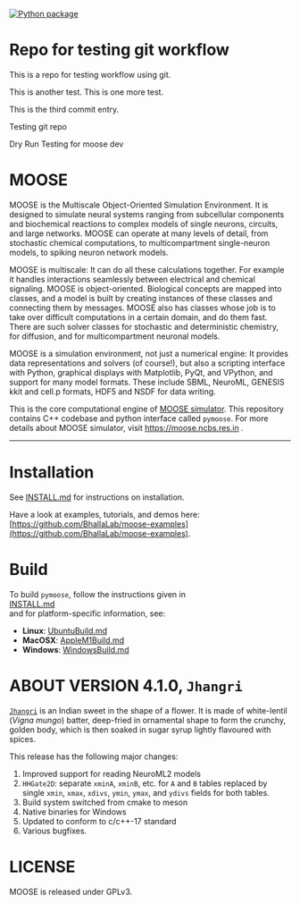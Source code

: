 [![Python package](https://github.com/BhallaLab/moose-core/actions/workflows/pymoose.yml/badge.svg)](https://github.com/BhallaLab/moose-core/actions/workflows/pymoose.yml)

# Repo for testing git workflow
This is a repo for testing workflow using git.

This is another test.
This is one more test.

This is the third commit entry.

Testing git repo

Dry Run Testing for moose dev 

# MOOSE

MOOSE is the Multiscale Object-Oriented Simulation Environment. It is designed
to simulate neural systems ranging from subcellular components and biochemical
reactions to complex models of single neurons, circuits, and large networks. 
MOOSE can operate at many levels of detail, from stochastic chemical 
computations, to multicompartment single-neuron models, to spiking neuron
network models.

MOOSE is multiscale: It can do all these calculations together. For example
it handles interactions seamlessly between electrical and chemical signaling.
MOOSE is object-oriented. Biological concepts are mapped into classes, and
a model is built by creating instances of these classes and connecting them
by messages. MOOSE also has classes whose job is to take over difficult
computations in a certain domain, and do them fast. There are such solver
classes for stochastic and deterministic chemistry, for diffusion, and for 
multicompartment neuronal models.

MOOSE is a simulation environment, not just a numerical engine: It provides
data representations and solvers (of course!), but also a scripting interface
with Python, graphical displays with Matplotlib, PyQt, and VPython, and 
support for many model formats. These include SBML, NeuroML, GENESIS kkit 
and cell.p formats, HDF5 and NSDF for data writing.

This is the core computational engine of [MOOSE
simulator](https://github.com/BhallaLab/moose). This repository
contains C++ codebase and python interface called `pymoose`. For more
details about MOOSE simulator, visit https://moose.ncbs.res.in .


----------
# Installation

See [INSTALL.md](https://github.com/subhacom/moose-core/blob/master/INSTALL.md) for instructions on installation.

Have a look at examples, tutorials, and demos here:  
[https://github.com/BhallaLab/moose-examples](https://github.com/BhallaLab/moose-examples).

# Build 

To build `pymoose`, follow the instructions given in  
[INSTALL.md](https://github.com/subhacom/moose-core/blob/master/INSTALL.md)  
and for platform-specific information, see:

- **Linux**: [UbuntuBuild.md](https://github.com/subhacom/moose-core/blob/master/UbuntuBuild.md)
- **MacOSX**: [AppleM1Build.md](https://github.com/subhacom/moose-core/blob/master/AppleM1Build.md)
- **Windows**: [WindowsBuild.md](https://github.com/subhacom/moose-core/blob/master/WindowsBuild.md)

# ABOUT VERSION 4.1.0, `Jhangri`

[`Jhangri`](https://en.wikipedia.org/wiki/Imarti) is an Indian sweet
in the shape of a flower. It is made of white-lentil (*Vigna mungo*)
batter, deep-fried in ornamental shape to form the crunchy, golden
body, which is then soaked in sugar syrup lightly flavoured with
spices.

This release has the following major changes:

1. Improved support for reading NeuroML2 models
2. `HHGate2D`: separate `xminA`, `xminB`, etc. for `A` and `B` tables
   replaced by single `xmin`, `xmax`, `xdivs`, `ymin`, `ymax`, and
   `ydivs` fields for both tables.
3. Build system switched from cmake to meson
4. Native binaries for Windows
5. Updated to conform to c/c++-17 standard
6. Various bugfixes.

# LICENSE

MOOSE is released under GPLv3.
